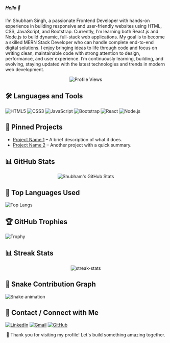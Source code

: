 <h5 align="left"> Hello 👋</h5>
<p>I’m Shubham Singh, a passionate Frontend Developer with hands-on experience in building responsive and user-friendly websites using HTML, CSS, JavaScript, and Bootstrap. Currently, I’m learning both React.js and Node.js to build dynamic, full-stack web applications. My goal is to become a skilled MERN Stack Developer who can handle complete end-to-end digital solutions. I enjoy bringing ideas to life through code and focus on writing clean, maintainable code with strong attention to design, performance, and user experience. I’m continuously learning, building, and evolving, staying updated with the latest technologies and trends in modern web development.</p>

<p align="center">
  <img src="https://komarev.com/ghpvc/?username=developershubhamsingh&label=Profile%20views&color=ff69b4&style=flat-square" alt="Profile Views" />
<!--   <img src="https://visitor-badge.laobi.icu/badge?page_id=developershubhamsingh" alt="Visitor Count Badge" />
  <img src="https://visitor-badge.laobi.icu/badge?page_id=developershubhamsingh" alt="Visitor Badge" /> -->
</p>

## 🛠️ Languages and Tools

![HTML5](https://img.shields.io/badge/HTML5-orange?style=flat&logo=html5)
![CSS3](https://img.shields.io/badge/CSS3-blue?style=flat&logo=css3)
![JavaScript](https://img.shields.io/badge/JavaScript-yellow?style=flat&logo=javascript)
![Bootstrap](https://img.shields.io/badge/Bootstrap-purple?style=flat&logo=bootstrap)
![React](https://img.shields.io/badge/React-blue?style=flat&logo=react)
![Node.js](https://img.shields.io/badge/Node.js-green?style=flat&logo=node.js)

## 📂 Pinned Projects

- [Project Name 1](https://github.com/developershubhamsingh/project1) – A brief description of what it does.
- [Project Name 2](https://github.com/developershubhamsingh/project2) – Another project with a quick summary.

## 📊 GitHub Stats
<p align="center">
  <img src="https://github-readme-stats.vercel.app/api?username=developershubhamsingh&show_icons=true&theme=tokyonight" alt="Shubham's GitHub Stats" />
</p>
 
## 🔰 Top Languages Used
![Top Langs](https://github-readme-stats.vercel.app/api/top-langs/?username=developershubhamsingh&layout=compact&theme=radical)

## 🏆 GitHub Trophies
![Trophy](https://github-profile-trophy.vercel.app/?username=developershubhamsingh&theme=radical&column=4&margin-w=10&margin-h=15)

## 📊 Streak Stats
 <p align="center">
  <img src="https://github-readme-streak-stats.herokuapp.com/?user=developershubhamsingh&" alt="streak-stats" />
</p>

## 🐍 Snake Contribution Graph
 ![Snake animation](https://github.com/developershubhamsingh/developershubhamsingh/blob/output/github-contribution-grid-snake.svg)
 
## 🔰 Contact / Connect with Me
[![LinkedIn](https://img.shields.io/badge/-LinkedIn-blue?style=flat&logo=Linkedin&logoColor=white)](https://linkedin.com/in/YOUR-LINKEDIN-ID)
[![Gmail](https://img.shields.io/badge/-Gmail-red?style=flat&logo=gmail&logoColor=white)](mailto:yourmail@gmail.com)
[![GitHub](https://img.shields.io/badge/-GitHub-black?style=flat&logo=github&logoColor=white)](https://github.com/developershubhamsingh)

 <p align="center">
  🚀 Thank you for visiting my profile! Let's build something amazing together.
</p>

 
 
 

